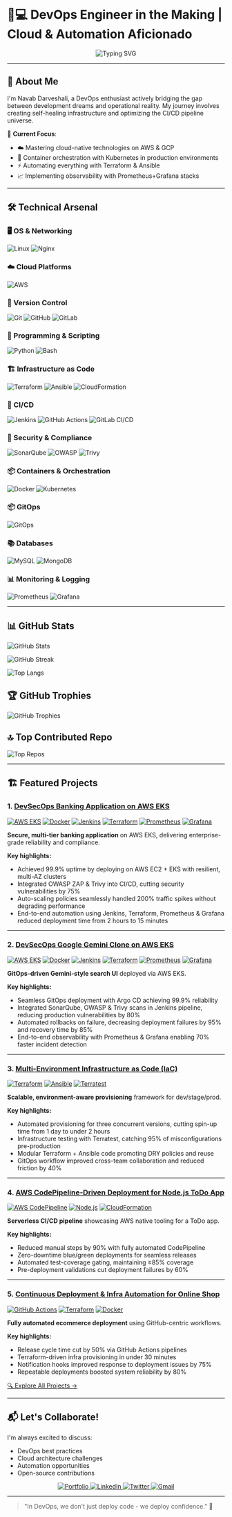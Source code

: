 # 👨💻 DevOps Engineer in the Making | Cloud & Automation Aficionado

<div align="center">
  <img src="https://readme-typing-svg.herokuapp.com?font=Fira+Code&pause=1000&color=00D1F7&width=435&lines=Automating+The+Path+From+Code+To+Cloud;Building+Resilient+Systems+%F0%9F%9A%80;Learning+%7C+Building+%7C+Iterating+%F0%9F%93%A6" alt="Typing SVG" />
</div>

---

## 🌟 About Me

I'm Navab Darveshali, a DevOps enthusiast actively bridging the gap between development dreams and operational reality. My journey involves creating self-healing infrastructure and optimizing the CI/CD pipeline universe.

🚀 **Current Focus**:
- ☁️ Mastering cloud-native technologies on AWS & GCP
- 🐳 Container orchestration with Kubernetes in production environments
- ⚡ Automating everything with Terraform & Ansible
- 📈 Implementing observability with Prometheus+Grafana stacks

---

## 🛠️ Technical Arsenal

<!-- Skill Icons Section (Commented Out)  -->

<!-- [![Linux](https://skillicons.dev/icons?i=linux)](https://skillicons.dev) &nbsp;&nbsp;
[![AWS](https://skillicons.dev/icons?i=aws)](https://skillicons.dev) &nbsp;&nbsp;
[![Ansible](https://skillicons.dev/icons?i=ansible)](https://skillicons.dev) &nbsp;
[![Terraform](https://skillicons.dev/icons?i=terraform)](https://skillicons.dev) &nbsp;&nbsp;
[![Docker](https://skillicons.dev/icons?i=docker)](https://skillicons.dev) &nbsp;&nbsp;
[![Jenkins](https://skillicons.dev/icons?i=jenkins)](https://skillicons.dev) &nbsp;&nbsp;
[![Python](https://skillicons.dev/icons?i=python)](https://skillicons.dev) &nbsp;&nbsp;
[![Git](https://skillicons.dev/icons?i=git)](https://skillicons.dev) &nbsp;&nbsp;
[![GitHub](https://skillicons.dev/icons?i=github)](https://skillicons.dev) &nbsp;&nbsp;
[![Kubernetes](https://skillicons.dev/icons?i=kubernetes)](https://skillicons.dev) &nbsp;&nbsp;
[![Prometheus](https://skillicons.dev/icons?i=prometheus)](https://skillicons.dev) &nbsp;&nbsp;
[![Grafana](https://skillicons.dev/icons?i=grafana)](https://skillicons.dev) &nbsp;&nbsp;
[![HTML](https://skillicons.dev/icons?i=html)](https://skillicons.dev) &nbsp;&nbsp;
[![CSS](https://skillicons.dev/icons?i=css)](https://skillicons.dev) &nbsp;&nbsp;
[![JavaScript](https://skillicons.dev/icons?i=javascript)](https://skillicons.dev) &nbsp;&nbsp;
[![NodeJS](https://skillicons.dev/icons?i=nodejs)](https://skillicons.dev) &nbsp;&nbsp;
[![MongoDB](https://skillicons.dev/icons?i=mongodb)](https://skillicons.dev) &nbsp;&nbsp;
[![MySQL](https://skillicons.dev/icons?i=mysql)](https://skillicons.dev) &nbsp;&nbsp;
[![GitLab](https://skillicons.dev/icons?i=gitlab)](https://skillicons.dev) &nbsp;&nbsp;
[![Nginx](https://skillicons.dev/icons?i=nginx)](https://skillicons.dev) &nbsp;&nbsp;
[![Maven](https://skillicons.dev/icons?i=maven)](https://skillicons.dev) &nbsp;&nbsp;
<a href="https://argo-cd.readthedocs.io/">
  <img src="https://raw.githubusercontent.com/cncf/artwork/main/projects/argo/icon/color/argo-icon-color.svg" width="48" height="48" alt="ArgoCD"/>
</a> -->







### 🖥️ OS & Networking
![Linux](https://img.shields.io/badge/Linux-FCC624?style=for-the-badge&logo=linux&logoColor=black)
![Nginx](https://img.shields.io/badge/Nginx-009639?style=for-the-badge&logo=nginx&logoColor=white)

### ☁️ Cloud Platforms
![AWS](https://img.shields.io/badge/AWS-FF9900?style=for-the-badge&logo=amazonaws&logoColor=white)
<!-- ![GCP](https://img.shields.io/badge/Google_Cloud-4285F4?style=for-the-badge&logo=google-cloud&logoColor=white) -->

### 📂 Version Control
![Git](https://img.shields.io/badge/Git-F05032?style=for-the-badge&logo=git&logoColor=white)
![GitHub](https://img.shields.io/badge/GitHub-181717?style=for-the-badge&logo=github&logoColor=white)
![GitLab](https://img.shields.io/badge/GitLab-FC6D26?style=for-the-badge&logo=gitlab&logoColor=white)


### 🧩 Programming & Scripting
![Python](https://img.shields.io/badge/Python-3776AB?style=for-the-badge&logo=python&logoColor=white)
![Bash](https://img.shields.io/badge/Bash-4EAA25?style=for-the-badge&logo=gnu-bash&logoColor=white)

### 🏗️ Infrastructure as Code
![Terraform](https://img.shields.io/badge/Terraform-7B42BC?style=for-the-badge&logo=terraform&logoColor=white)
![Ansible](https://img.shields.io/badge/Ansible-EE0000?style=for-the-badge&logo=ansible&logoColor=white)
![CloudFormation](https://img.shields.io/badge/CloudFormation-FF9900?style=for-the-badge&logo=amazonaws&logoColor=white)

### 🚀 CI/CD
![Jenkins](https://img.shields.io/badge/Jenkins-D24939?style=for-the-badge&logo=jenkins&logoColor=white)
![GitHub Actions](https://img.shields.io/badge/GitHub_Actions-2088FF?style=for-the-badge&logo=githubactions&logoColor=white)
![GitLab CI/CD](https://img.shields.io/badge/GitLab_CI%2FCD-FC6D26?style=for-the-badge&logo=gitlab&logoColor=white)


### 🔐 Security & Compliance
![SonarQube](https://img.shields.io/badge/SonarQube-4E9BCD?style=for-the-badge&logo=sonarqube&logoColor=white)
![OWASP](https://img.shields.io/badge/OWASP-000000?style=for-the-badge&logo=owasp&logoColor=white)
![Trivy](https://img.shields.io/badge/Trivy-1904DA?style=for-the-badge&logo=aqua&logoColor=white)

### 📦 Containers & Orchestration
![Docker](https://img.shields.io/badge/Docker-2496ED?style=for-the-badge&logo=docker&logoColor=white)
![Kubernetes](https://img.shields.io/badge/Kubernetes-326CE5?style=for-the-badge&logo=kubernetes&logoColor=white)

### 📦 GitOps
![GitOps](https://img.shields.io/badge/GitOps-0F5132?style=for-the-badge&logo=git&logoColor=white)


 ### 📚 Databases
![MySQL](https://img.shields.io/badge/MySQL-4479A1?style=for-the-badge&logo=mysql&logoColor=white)
![MongoDB](https://img.shields.io/badge/MongoDB-47A248?style=for-the-badge&logo=mongodb&logoColor=white)


### 📊 Monitoring & Logging
![Prometheus](https://img.shields.io/badge/Prometheus-E6522C?style=for-the-badge&logo=Prometheus&logoColor=white)
![Grafana](https://img.shields.io/badge/grafana-%23F46800.svg?style=for-the-badge&logo=grafana&logoColor=white)

---

## 📊 GitHub Stats
![GitHub Stats](https://github-readme-stats.vercel.app/api?username=navabdarveshali&theme=chartreuse-dark&hide_border=true&include_all_commits=true&count_private=true)

![GitHub Streak](https://github-readme-streak-stats.herokuapp.com/?user=navabdarveshali&theme=chartreuse-dark&hide_border=true)

![Top Langs](https://github-readme-stats.vercel.app/api/top-langs/?username=navabdarveshali&theme=chartreuse-dark&hide_border=true&include_all_commits=true&count_private=true&layout=compact)

## 🏆 GitHub Trophies
![GitHub Trophies](https://github-profile-trophy.vercel.app/?username=navabdarveshali&theme=chartreuse-dark&no-frame=true&no-bg=true&margin-w=4)

## 🔝 Top Contributed Repo
![Top Repos](https://github-contributor-stats.vercel.app/api?username=navabdarveshali&limit=5&theme=chartreuse-dark&combine_all_yearly_contributions=true)

---

## 🏗️ Featured Projects

### 1. [DevSecOps Banking Application on AWS EKS](https://github.com/navabdarveshali/DevOps-mega-project/tree/project)
[![AWS EKS](https://img.shields.io/badge/AWS_EKS-4F6DB8?style=flat&logo=amazonaws&logoColor=white)](https://aws.amazon.com/eks/)  [![Docker](https://img.shields.io/badge/Docker-2496ED?style=flat&logo=docker&logoColor=white)](https://docker.com)  [![Jenkins](https://img.shields.io/badge/Jenkins-D24939?style=flat&logo=jenkins&logoColor=white)](https://jenkins.io)  [![Terraform](https://img.shields.io/badge/Terraform-7B42BC?style=flat&logo=terraform&logoColor=white)](https://terraform.io)  [![Prometheus](https://img.shields.io/badge/Prometheus-E6522C?style=flat&logo=prometheus&logoColor=white)](https://prometheus.io)  [![Grafana](https://img.shields.io/badge/Grafana-F46800?style=flat&logo=grafana&logoColor=white)](https://grafana.com)

**Secure, multi-tier banking application** on AWS EKS, delivering enterprise-grade reliability and compliance.

**Key highlights:**
- Achieved 99.9% uptime by deploying on AWS EC2 + EKS with resilient, multi-AZ clusters  
- Integrated OWASP ZAP & Trivy into CI/CD, cutting security vulnerabilities by 75%  
- Auto-scaling policies seamlessly handled 200% traffic spikes without degrading performance  
- End-to-end automation using Jenkins, Terraform, Prometheus & Grafana reduced deployment time from 2 hours to 15 minutes  

---

### 2. [DevSecOps Google Gemini Clone on AWS EKS](https://github.com/navabdarveshali/dev-gemini-clone)
[![AWS EKS](https://img.shields.io/badge/AWS_EKS-4F6DB8?style=flat&logo=amazonaws&logoColor=white)](https://aws.amazon.com/eks/)  [![Docker](https://img.shields.io/badge/Docker-2496ED?style=flat&logo=docker&logoColor=white)](https://docker.com)  [![Jenkins](https://img.shields.io/badge/Jenkins-D24939?style=flat&logo=jenkins&logoColor=white)](https://jenkins.io)  [![Terraform](https://img.shields.io/badge/Terraform-7B42BC?style=flat&logo=terraform&logoColor=white)](https://terraform.io)  [![Prometheus](https://img.shields.io/badge/Prometheus-E6522C?style=flat&logo=prometheus&logoColor=white)](https://prometheus.io)  [![Grafana](https://img.shields.io/badge/Grafana-F46800?style=flat&logo=grafana&logoColor=white)](https://grafana.com)

**GitOps-driven Gemini-style search UI** deployed via AWS EKS.

**Key highlights:**
- Seamless GitOps deployment with Argo CD achieving 99.9% reliability  
- Integrated SonarQube, OWASP & Trivy scans in Jenkins pipeline, reducing production vulnerabilities by 80%  
- Automated rollbacks on failure, decreasing deployment failures by 95% and recovery time by 85%  
- End-to-end observability with Prometheus & Grafana enabling 70% faster incident detection  

---

### 3. [Multi-Environment Infrastructure as Code (IaC)](https://github.com/navabdarveshali/multi-env-lac-project)
[![Terraform](https://img.shields.io/badge/Terraform-7B42BC?style=flat&logo=terraform&logoColor=white)](https://terraform.io)  [![Ansible](https://img.shields.io/badge/Ansible-EE0000?style=flat&logo=ansible&logoColor=white)](https://ansible.com)  [![Terratest](https://img.shields.io/badge/Terratest-000000?style=flat&logo=golang&logoColor=white)](https://terratest.gruntwork.io)

**Scalable, environment-aware provisioning** framework for dev/stage/prod.

**Key highlights:**
- Automated provisioning for three concurrent versions, cutting spin-up time from 1 day to under 2 hours  
- Infrastructure testing with Terratest, catching 95% of misconfigurations pre-production  
- Modular Terraform + Ansible code promoting DRY policies and reuse  
- GitOps workflow improved cross-team collaboration and reduced friction by 40%  

---

### 4. [AWS CodePipeline-Driven Deployment for Node.js ToDo App](https://github.com/navabdarveshali/Project-03-Jenkins-CI-CD-Project-Todo-node-app/tree/feat/awscicd)
[![AWS CodePipeline](https://img.shields.io/badge/AWS_CodePipeline-FF9900?style=flat&logo=amazonaws&logoColor=white)](https://aws.amazon.com/codepipeline/)  [![Node.js](https://img.shields.io/badge/Node.js-339933?style=flat&logo=nodedotjs&logoColor=white)](https://nodejs.org)  [![CloudFormation](https://img.shields.io/badge/CloudFormation-232F3E?style=flat&logo=amazonaws&logoColor=white)](https://aws.amazon.com/cloudformation)

**Serverless CI/CD pipeline** showcasing AWS native tooling for a ToDo app.

**Key highlights:**
- Reduced manual steps by 90% with fully automated CodePipeline  
- Zero-downtime blue/green deployments for seamless releases  
- Automated test-coverage gating, maintaining ≥85% coverage  
- Pre-deployment validations cut deployment failures by 60%  

---

### 5. [Continuous Deployment & Infra Automation for Online Shop](https://github.com/navabdarveshali/online_shop)
[![GitHub Actions](https://img.shields.io/badge/GitHub_Actions-2088FF?style=flat&logo=githubactions&logoColor=white)](https://github.com/features/actions)  [![Terraform](https://img.shields.io/badge/Terraform-7B42BC?style=flat&logo=terraform&logoColor=white)](https://terraform.io)  [![Docker](https://img.shields.io/badge/Docker-2496ED?style=flat&logo=docker&logoColor=white)](https://docker.com)

**Fully automated ecommerce deployment** using GitHub-centric workflows.

**Key highlights:**
- Release cycle time cut by 50% via GitHub Actions pipelines  
- Terraform-driven infra provisioning in under 30 minutes  
- Notification hooks improved response to deployment issues by 75%  
- Repeatable deployments boosted system reliability by 80%  

[🔍 Explore All Projects →](https://github.com/navabdarveshali?tab=repositories)

---

## 📬 Let's Collaborate!

I'm always excited to discuss:
- DevOps best practices
- Cloud architecture challenges
- Automation opportunities
- Open-source contributions

<div align="center">
  <a href="https://amitabh.engineer/">
    <img src="https://img.shields.io/badge/Portfolio-%23000000.svg?style=for-the-badge&logo=firefox&logoColor=#FF7139" alt="Portfolio"/>
  </a>
  <a href="https://linkedin.com/in/navabdarveshali">
    <img src="https://img.shields.io/badge/linkedin-%230077B5.svg?style=for-the-badge&logo=linkedin&logoColor=white" alt="LinkedIn"/>
  </a>
  <a href="https://x.com/navabdarveshali">
    <img src="https://img.shields.io/badge/Twitter-%231DA1F2.svg?style=for-the-badge&logo=Twitter&logoColor=white" alt="Twitter"/>
  </a>
  <a href="mailto:navabdarveshali@gmail.com">
    <img src="https://img.shields.io/badge/Gmail-D14836?style=for-the-badge&logo=gmail&logoColor=white" alt="Gmail"/>
  </a>
</div>

---

> "In DevOps, we don't just deploy code - we deploy confidence." 🚀
